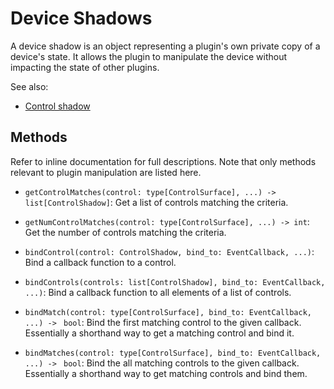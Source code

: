 
# Device Shadows

A device shadow is an object representing a plugin's own private copy of a
device's state. It allows the plugin to manipulate the device without impacting
the state of other plugins.

See also:
* [Control shadow](control_shadow.md)

## Methods

Refer to inline documentation for full descriptions. Note that only methods
relevant to plugin manipulation are listed here.

* `getControlMatches(control: type[ControlSurface], ...) -> list[ControlShadow]`:
  Get a list of controls matching the criteria.

* `getNumControlMatches(control: type[ControlSurface], ...) -> int`: Get the
  number of controls matching the criteria.

* `bindControl(control: ControlShadow, bind_to: EventCallback, ...)`: Bind a
  callback function to a control.

* `bindControls(controls: list[ControlShadow], bind_to: EventCallback, ...)`:
  Bind a callback function to all elements of a list of controls.

* `bindMatch(control: type[ControlSurface], bind_to: EventCallback, ...) -> `
  `bool`: Bind the first matching control to the given callback. Essentially a
  shorthand way to get a matching control and bind it.

* `bindMatches(control: type[ControlSurface], bind_to: EventCallback, ...) -> `
  `bool`: Bind the all matching controls to the given callback. Essentially a
  shorthand way to get matching controls and bind them.
